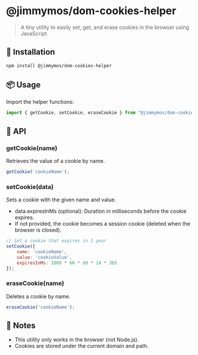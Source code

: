 # @jimmymos/dom-cookies-helper

> A tiny utility to easily set, get, and erase cookies in the browser using JavaScript.

## 🚀 Installation

```bash
npm install @jimmymos/dom-cookies-helper
```

## 📦 Usage

Import the helper functions:

```js
import { getCookie, setCookie, eraseCookie } from "@jimmymos/dom-cookies-helper"
```

## 🍪 API

### getCookie(name)

Retrieves the value of a cookie by name.

```js
getCookie('cookieName');
```

### setCookie(data)

Sets a cookie with the given name and value.

- data.expiresInMs (optional): Duration in milliseconds before the cookie expires.
- If not provided, the cookie becomes a session cookie (deleted when the browser is closed).

```js
// Set a cookie that expires in 1 year
setCookie({
    name: 'cookieName',
    value: 'cookieValue',
    expiresInMs: 1000 * 60 * 60 * 24 * 365
});
```

### eraseCookie(name)

Deletes a cookie by name.

```js
eraseCookie('cookieName');
```

## 📝 Notes

- This utility only works in the browser (not Node.js).
- Cookies are stored under the current domain and path.